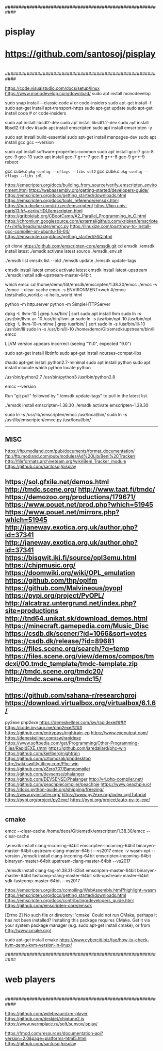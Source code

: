 
############################################################
#
#   pisplay
#   https://github.com/santosoj/pisplay
#
############################################################

https://code.visualstudio.com/docs/setup/linux
https://www.monodevelop.com/download/
sudo apt install monodevelop

sudo snap install --classic code # or code-insiders
sudo apt-get install -f
sudo apt-get install apt-transport-https
sudo apt-get update
sudo apt-get install code # or code-insiders


sudo apt install libsdl2-dev
sudo apt install libsdl1.2-dev
sudo apt install libsdl2-ttf-dev
#sudo apt install emscripten
sudo apt install emscripten -y

sudo apt install build-essential
sudo apt-get install manpages-dev
sudo apt install gcc
gcc --version

sudo apt install software-properties-common
sudo apt install gcc-7 gcc-8 gcc-9 gcc-10
sudo apt install gcc-7 g++-7 gcc-8 g++-8 gcc-9 g++-9
reboot

gcc cube.c `pkg-config --cflags --libs sdl2`
gcc cube.c `pkg-config --cflags --libs sdl`

https://emscripten.org/docs/building_from_source/verify_emscripten_environment.html
https://webassembly.org/getting-started/developers-guide/
https://emscripten.org/docs/getting_started/downloads.html
https://emscripten.org/docs/tools_reference/emsdk.html
https://hub.docker.com/r/trzeci/emscripten/
https://lipn.univ-paris13.fr/~cerin/HDU/emscripten.html
https://gribblelab.org/CBootCamp/A2_Parallel_Programming_in_C.html
https://chromium.googlesource.com/external/github.com/kripken/emscripten/+/refs/heads/master/emcc.py
https://linuxize.com/post/how-to-install-gcc-compiler-on-ubuntu-18-04/
https://emscripten.org/docs/getting_started/FAQ.html

git clone https://github.com/emscripten-core/emsdk.git
cd emsdk
./emsdk install latest
./emsdk activate latest
source ./emsdk_env.sh

./emsdk list
emsdk list --old
./emsdk update
./emsdk update-tags

emsdk install latest
emsdk activate latest
emsdk install latest-upstream
./emsdk install sdk-upstream-master-64bit


which emcc
cd /home/demo/Git/emsdk/emscripten/1.38.30/emcc
./emcc -v
./emcc --clear-cache
emcc -s ENVIRONMENT=web
#/emcc tests/hello_world.c -o hello_world.html

python -m http.server
python -m SimpleHTTPServer


dpkg -L llvm-10 | grep /usr/bin/ | sort
sudo apt install llvm
sudo ln -s /usr/bin/llvm-ar-10 /usr/bin/llvm-ar
sudo ln -s /usr/bin/opt-10 /usr/bin/opt
dpkg -L llvm-10-runtime | grep /usr/bin/ | sort
sudo ln -s /usr/bin/lli-10 /usr/bin/lli
sudo ln -s /usr/bin/lli-10 /home/demo/Git/emsdk/upstream/bin/lli
emcc

LLVM version appears incorrect (seeing "11.0", expected "9.0")


sudo apt-get install libtinfo
sudo apt-get install ncurses-compat-libs


#sudo apt-get install python2.7-minimal
sudo apt install python
sudo apt install mlocate
which python
locate python

/usr/bin/python2.7
/usr/bin/python3
/usr/bin/python3.8

emcc --version

Run "git pull" followed by "./emsdk update-tags" to pull in the latest list.

./emsdk install emscripten-1.38.30
./emsdk activate emscripten-1.38.30

sudo ln -s /usr/lib/emscripten/emcc /usr/local/bin/
sudo ln -s /usr/lib/emscripten/emcc.py /usr/local/bin/

------------------------------------------------------
MISC
------------------------------------------------------
https://ftp.modland.com/pub/documents/format_documentation/
ftp://ftp.modland.com/pub/modules/Ad%20Lib/Beni%20Tracker/
http://fileformats.archiveteam.org/wiki/Beni_Tracker_module
https://github.com/santosoj/pisplay

https://sol.gfxile.net/demos.html
http://tmdc.scene.org/
http://www.taat.fi/tmdc/
https://demozoo.org/productions/179671/
https://www.pouet.net/prod.php?which=51945
https://www.pouet.net/mirrors.php?which=51945
http://janeway.exotica.org.uk/author.php?id=37341
http://janeway.exotica.org.uk/author.php?id=37341
https://bisqwit.iki.fi/source/opl3emu.html
https://chipmusic.org/
https://doomwiki.org/wiki/OPL_emulation
https://github.com/thp/oplfm
https://github.com/Malvineous/pyopl
https://pypi.org/project/PyOPL/
http://alcatraz.untergrund.net/index.php?site=productions
http://tnd64.unikat.sk/download_demos.html
https://minecraft.gamepedia.com/Music_Disc
https://csdb.dk/scener/?id=1066&sort=votes
https://csdb.dk/release/?id=89681
https://files.scene.org/search/?q=temp
https://files.scene.org/view/demos/compos/tmdcxi/00.tmdc_template/tmdc-template.zip
http://tmdc.scene.org/tmdc20/
http://tmdc.scene.org/tmdc15/
----------------------------------------
https://github.com/sahana-r/researchproj
https://download.virtualbox.org/virtualbox/6.1.6/
----------------------------------------
py2exe php2exe
https://deneskellner.com/sw/rapidexe####
https://code.ivysaur.me/php2exe####
https://github.com/entrypass/nightrain-ep
https://www.exeoutput.com/
https://deneskellner.com/sw/rapidexe
https://www.softpedia.com/get/Programming/Other-Programming-Files/RapidEXE.shtml
https://github.com/jaredallard/phc-win
https://github.com/kjellberg/nightrain
https://github.com/cztomczak/phpdesktop
http://wiki.swiftlytilting.com/Phc-win
https://github.com/xZero707/Bamcompile/
https://github.com/devsense/phalanger
https://github.com/DEVSENSE/Phalanger
http://v4.php-compiler.net/
https://github.com/peachpiecompiler/peachpie
https://www.peachpie.io/
https://docs.python-guide.org/shipping/freezing/
https://www.pyinstaller.org/
https://www.py2exe.org/index.cgi/Tutorial
https://pypi.org/project/py2exe/
https://pypi.org/project/auto-py-to-exe/

------------------------------------------------------
cmake
------------------------------------------------------

emcc --clear-cache
/home/deos/Git/emsdk/emscripten/1.38.30/emcc --clear-cache

.\emsdk install clang-incoming-64bit emscripten-incoming-64bit binaryen-master-64bit upstream-clang-master-64bit --vs2017
emcc -v
wasm-opt --version
./emsdk install clang-incoming-64bit emscripten-incoming-64bit binaryen-master-64bit upstream-clang-master-64bit --vs2017

./emsdk install clang-tag-e1.38.31-32bit emscripten-master-64bit binaryen-master-64bit fastcomp-clang-master-64bit    sdk-upstream-master-64bit sdk-fastcomp-master-64bit --vs2017

https://emscripten.org/docs/compiling/WebAssembly.html?highlight=wasm
https://emscripten.org/docs/getting_started/downloads.html
https://emscripten.org/docs/contributing/developers_guide.html
https://github.com/emscripten-core/emsdk


[Errno 2] No such file or directory: 'cmake'
Could not run CMake, perhaps it has not been installed?
Installing this package requires CMake. Get it via your system package manager (e.g. sudo apt-get install cmake), or from http://www.cmake.org/

sudo apt-get install cmake
https://www.cyberciti.biz/faq/how-to-check-kvm-qemu-kvm-version-in-linux/

############################################################
#
#   web players
#
############################################################

https://github.com/wdebeaum/xm-player
https://github.com/deskjet/chiptune2.js
https://www.warmplace.ru/soft/sunvox/jsplay/

https://fmod.com/resources/documentation-api?version=2.0&page=platforms-html5.html
https://github.com/santosoj/pisplay

